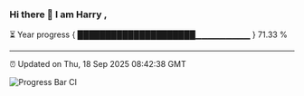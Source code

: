 ### Hi there 👋 I am Harry , 

⏳ Year progress { █████████████████████▁▁▁▁▁▁▁▁▁ } 71.33 %

---

⏰ Updated on Thu, 18 Sep 2025 08:42:38 GMT

![Progress Bar CI](https://github.com/duykhang68/duykhang68/workflows/Progress%20Bar%20CI/badge.svg)
